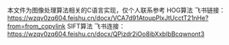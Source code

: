 本文件为图像处理算法相关的C语言实现，仅个人联系参考
HOG算法 飞书链接：https://wzqv0zq604.feishu.cn/docx/VCA7d91AtoupPlxJtUcctT21nHe?from=from_copylink
SIFT算法 飞书连接：https://wzqv0zq604.feishu.cn/docx/QPjzdr2iOo8ibXxbIbBcqwnont3
